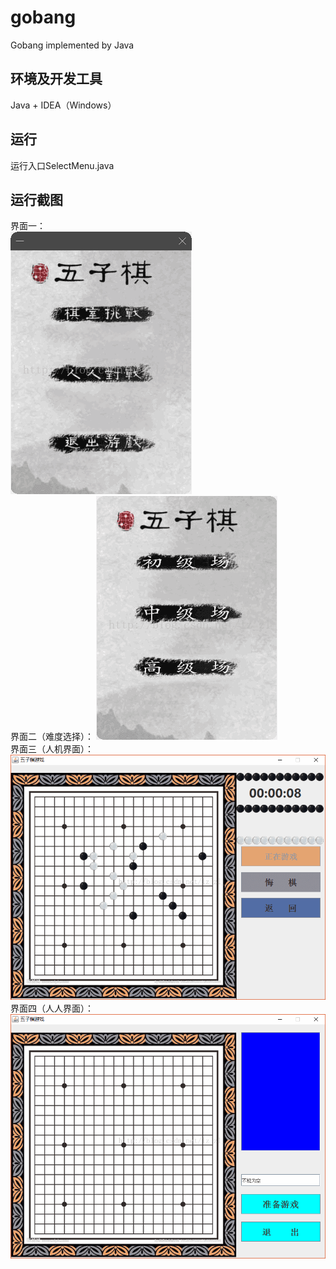 # gobang
Gobang implemented by Java

## 环境及开发工具
Java + IDEA（Windows）

## 运行
运行入口SelectMenu.java

## 运行截图
界面一：  
![alt](https://github.com/BlossomingL/gobang/blob/master/readmeImages/1.png)  
界面二（难度选择）：
![alt](https://github.com/BlossomingL/gobang/blob/master/readmeImages/2.png)  
界面三（人机界面）：
![alt](https://github.com/BlossomingL/gobang/blob/master/readmeImages/3.png)  
界面四（人人界面）：
![alt](https://github.com/BlossomingL/gobang/blob/master/readmeImages/4.png)  
